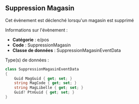 ## <span id='suppressionmagasin'>Suppression Magasin</span>

Cet évènement est déclenché lorsqu'un magasin est supprimé

Informations sur l'évènement : 

 - **Catégorie** : e/pos
 - **Code** : SuppressionMagasin
 - **Classe de données** : SuppressionMagasinEventData

Type(s) de données :

```csharp
class SuppressionMagasinEventData
{
	Guid MagGuid { get; set; }
	string MagCode { get; set; }
	string MagLibelle { get; set; }
	Guid? PtnGuid { get; set; }
}

```
